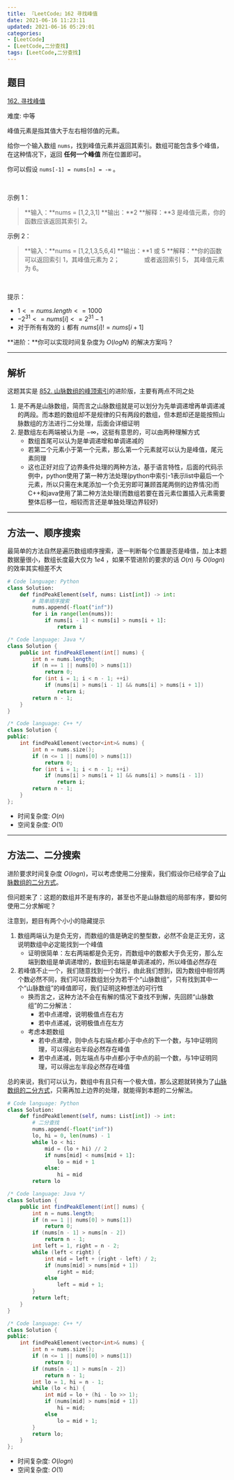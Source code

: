 ```yaml
---
title: 『LeetCode』162 寻找峰值
date: 2021-06-16 11:23:11
updated: 2021-06-16 05:29:01
categories:
- [LeetCode]
- [LeetCode,二分查找]
tags: [LeetCode,二分查找]
---
```


## 题目

[162. 寻找峰值]([题目链接](https://leetcode-cn.com/problems/find-peak-element/))

难度: 中等

<!--more-->

峰值元素是指其值大于左右相邻值的元素。

给你一个输入数组 `nums`，找到峰值元素并返回其索引。数组可能包含多个峰值，在这种情况下，返回 **任何一个峰值** 所在位置即可。

你可以假设 `nums[-1] = nums[n] = -∞` 。

$\quad$

示例 1：

> **输入：**nums = [1,2,3,1]
> **输出：**2
> **解释：**3 是峰值元素，你的函数应该返回其索引 2。

示例 2：

> **输入：**nums = [1,2,1,3,5,6,4]
> **输出：**1 或 5
> **解释：**你的函数可以返回索引 1，其峰值元素为 2；
> $\quad \qquad$ 或者返回索引 5， 其峰值元素为 6。

$\quad$

提示：

- $1 <= nums.length <= 1000$
- $-2^{31} <= nums[i] <= 2^{31} - 1$
- 对于所有有效的 `i` 都有 $nums[i] != nums[i + 1]$

**进阶：**你可以实现时间复杂度为 $O(logN)$ 的解决方案吗？

---

## 解析

这题其实是 [852. 山脉数组的峰顶索引](https://leetcode-cn.com/problems/peak-index-in-a-mountain-array/)的进阶版，主要有两点不同之处

1. 是不再是山脉数组，简而言之山脉数组就是可以划分为先单调递增再单调递减的两段。而本题的数组却不是规律的只有两段的数组，但本题却还是能按照山脉数组的方法进行二分处理，后面会详细证明
2. 是数组左右两端被认为是 $- \infty$，这挺有意思的，可以由两种理解方式
   - 数组首尾可以认为是单调递增和单调递减的
   - 若第二个元素小于第一个元素，那么第一个元素就可以认为是峰值，尾元素同理
   - 这也正好对应了边界条件处理的两种方法，基于语言特性，后面的代码示例中，python使用了第一种方法处理(python中索引-1表示list中最后一个元素，所以只需在末尾添加一个负无穷即可兼顾首尾两侧的边界情况)而C++和java使用了第二种方法处理(而数组若要在首元素位置插入元素需要整体后移一位，相较而言还是单独处理边界较好)

---

## 方法一、顺序搜索

最简单的方法自然是遍历数组顺序搜索，逐一判断每个位置是否是峰值，加上本题数据量很小，数组长度最大仅为 $1e4$ ，如果不管进阶的要求的话 $O(n)$ 与 $O(logn)$ 的效率其实相差不大

```python
# Code language: Python
class Solution:
    def findPeakElement(self, nums: List[int]) -> int:
        # 简单顺序搜索
        nums.append(-float("inf"))
        for i in range(len(nums)):
            if nums[i - 1] < nums[i] > nums[i + 1]:
                return i
```

```java
/* Code language: Java */
class Solution {
    public int findPeakElement(int[] nums) {
        int n = nums.length;
        if (n == 1 || nums[0] > nums[1])
            return 0;
        for (int i = 1; i < n - 1; ++i)
            if (nums[i] > nums[i - 1] && nums[i] > nums[i + 1])
                return i;
        return n - 1;
    }
}
```

```cpp
/* Code language: C++ */
class Solution {
public:
    int findPeakElement(vector<int>& nums) {
        int n = nums.size();
        if (n <= 1 || nums[0] > nums[1])
            return 0;
        for (int i = 1; i < n - 1; ++i)
            if (nums[i] > nums[i + 1] && nums[i] > nums[i - 1])
                return i;
        return n - 1;
    }
};
```

- 时间复杂度: $O(n)$
- 空间复杂度: $O(1)$

---

## 方法二、二分搜索

进阶要求时间复杂度 $O(logn)$，可以考虑使用二分搜索，我们假设你已经学会了[山脉数组的二分方式](https://leetcode-cn.com/problems/peak-index-in-a-mountain-array/solution/852-shan-mai-shu-zu-de-feng-ding-suo-shu-f91g/)。

但问题来了：这题的数组并不是有序的，甚至也不是山脉数组的局部有序，要如何使用二分求解呢？

注意到，题目有两个小小的隐藏提示

1. 数组两端认为是负无穷，而数组的值是确定的整型数，必然不会是正无穷，这说明数组中必定能找到一个峰值
   - 证明很简单：左右两端都是负无穷，而数组中的数都大于负无穷，那么左端到数组是单调递增的，数组到右端是单调递减的，所以峰值必然存在
2. 若峰值不止一个，我们随意找到一个就行，由此我们想到，因为数组中相邻两个数必然不同，我们可以将数组划分为若干个“山脉数组”，只有找到其中一个“山脉数组”的峰值即可，我们证明这种想法的可行性
   - 换而言之，这种方法不会在有解的情况下查找不到解，先回顾“山脉数组”的二分解法：
     - 若中点递增，说明极值点在右方
     - 若中点递减，说明极值点在左方
   - 考虑本题数组
     - 若中点递增，则中点与右端点都小于中点的下一个数，与1中证明同理，可以得出右半段必然存在峰值
     - 若中点递减，则左端点与中点都小于中点的前一个数，与1中证明同理，可以得出左半段必然存在峰值

总的来说，我们可以认为，数组中有且只有一个极大值，那么这题就转换为了[山脉数组的二分方式](https://leetcode-cn.com/problems/peak-index-in-a-mountain-array/solution/852-shan-mai-shu-zu-de-feng-ding-suo-shu-f91g/)，只需再加上边界的处理，就能得到本题的二分解法。

```python
# Code language: Python
class Solution:
    def findPeakElement(self, nums: List[int]) -> int:
        # 二分查找
        nums.append(-float("inf"))
        lo, hi = 0, len(nums) - 1
        while lo < hi:
            mid = (lo + hi) // 2
            if nums[mid] < nums[mid + 1]:
                lo = mid + 1
            else:
                hi = mid
        return lo
```

```java
/* Code language: Java */
class Solution {
    public int findPeakElement(int[] nums) {
        int n = nums.length;
        if (n == 1 || nums[0] > nums[1])
            return 0;
        if (nums[n - 1] > nums[n - 2])
            return n - 1;
        int left = 1, right = n - 2;
        while (left < right) {
            int mid = left + (right - left) / 2;
            if (nums[mid] > nums[mid + 1])
                right = mid;
            else
                left = mid + 1;
        }
        return left;
    }
}
```

```cpp
/* Code language: C++ */
class Solution {
public:
    int findPeakElement(vector<int>& nums) {
        int n = nums.size();
        if (n <= 1 || nums[0] > nums[1])
            return 0;
        if (nums[n - 1] > nums[n - 2])
            return n - 1;
        int lo = 1, hi = n - 1;
        while (lo < hi) {
            int mid = lo + (hi - lo >> 1);
            if (nums[mid] > nums[mid + 1])
                hi = mid;
            else
                lo = mid + 1;
        }
        return lo;
    }
};
```

- 时间复杂度: $O(logn)$
- 空间复杂度: $O(1)$
